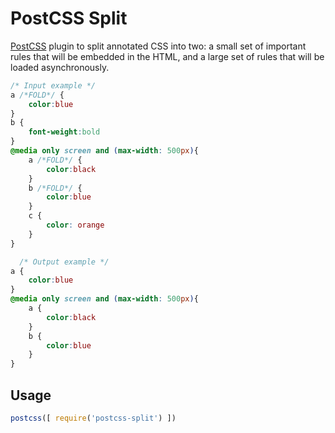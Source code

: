# PostCSS Split

[PostCSS] plugin to split annotated CSS into two: a small set of important rules that will be embedded in the HTML, and a large set of rules that will be loaded asynchronously.

[PostCSS]: https://github.com/postcss/postcss

```css
/* Input example */
a /*FOLD*/ { 
    color:blue
}
b {
    font-weight:bold
}
@media only screen and (max-width: 500px){
    a /*FOLD*/ {
        color:black
    }
    b /*FOLD*/ {
        color:blue
    }
    c {
        color: orange
    }
}
```

```css
  /* Output example */
a { 
    color:blue
}
@media only screen and (max-width: 500px){
    a {
        color:black
    }
    b {
        color:blue
    }
}
```

## Usage

```js
postcss([ require('postcss-split') ])
```
